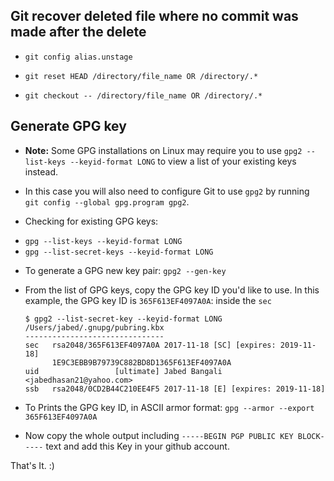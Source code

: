 ## Git recover deleted file where no commit was made after the delete
+ `git config alias.unstage`

+ `git reset HEAD /directory/file_name OR /directory/.*`

+ `git checkout -- /directory/file_name OR /directory/.*`

## Generate GPG key
+ **Note:** Some GPG installations on Linux may require you to use `gpg2 --list-keys --keyid-format LONG` to view a list of your existing keys instead.

+ In this case you will also need to configure Git to use `gpg2` by running `git config --global gpg.program gpg2`.

+ Checking for existing GPG keys:
 - `gpg --list-keys --keyid-format LONG`
 - `gpg --list-secret-keys --keyid-format LONG`

+ To generate a GPG new key pair: `gpg2 --gen-key`

+ From the list of GPG keys, copy the GPG key ID you'd like to use. In this example, the GPG key ID is `365F613EF4097A0A`: inside the `sec`

  ```
  $ gpg2 --list-secret-key --keyid-format LONG
  /Users/jabed/.gnupg/pubring.kbx
  -------------------------------
  sec   rsa2048/365F613EF4097A0A 2017-11-18 [SC] [expires: 2019-11-18]
        1E9C3EBB9B79739C882BD8D1365F613EF4097A0A
  uid                 [ultimate] Jabed Bangali <jabedhasan21@yahoo.com>
  ssb   rsa2048/0CD2B44C210EE4F5 2017-11-18 [E] [expires: 2019-11-18]
  ```

+ To Prints the GPG key ID, in ASCII armor format: `gpg --armor --export 365F613EF4097A0A`

+ Now copy the whole output including `-----BEGIN PGP PUBLIC KEY BLOCK-----` text and add this Key in your github account.

That's It. :)
